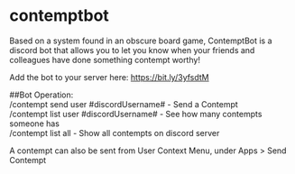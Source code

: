 # contemptbot

Based on a system found in an obscure board game, ContemptBot is a discord bot that allows you to let you know when your friends and colleagues have done something contempt worthy!

Add the bot to your server here: https://bit.ly/3yfsdtM

##Bot Operation:  
/contempt send user #discordUsername# - Send a Contempt  
/contempt list user #discordUsername# - See how many contempts someone has  
/contempt list all - Show all contempts on discord server  

A contempt can also be sent from User Context Menu, under Apps > Send Contempt

